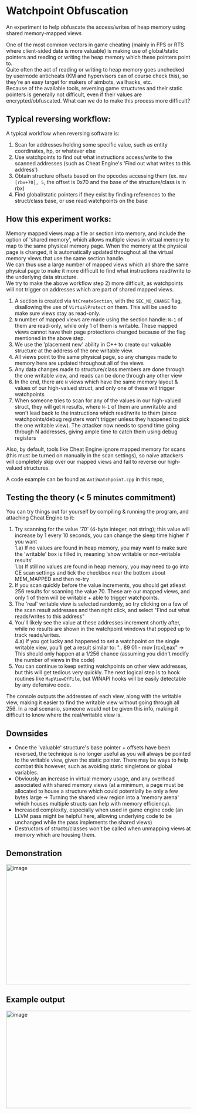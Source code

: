# Watchpoint Obfuscation
An experiment to help obfuscate the access/writes of heap memory using shared memory-mapped views  

One of the most common vectors in game cheating (mainly in FPS or RTS where client-sided data is more valuable) is making use of global/static pointers and reading or writing the heap memory which these pointers point to.  
Quite often the act of reading or writing to heap memory goes unchecked by usermode anticheats (KM and hypervisors can of course check this), so they're an easy target for makers of aimbots, wallhacks, etc.  
Because of the available tools, reversing game structures and their static pointers is generally not difficult, even if their values are encrypted/obfuscated. What can we do to make this process more difficult?  

## Typical reversing workflow:  
A typical workflow when reversing software is:  
1) Scan for addresses holding some specific value, such as entity coordinates, hp, or whatever else    
2) Use watchpoints to find out what instructions access/write to the scanned addresses (such as Cheat Engine's 'Find out what writes to this address')  
3) Obtain structure offsets based on the opcodes accessing them (ex. `mov [rbx+70], 5`, the offset is 0x70 and the base of the structure/class is in rbx)
4) Find global/static pointers if they exist by finding references to the struct/class base, or use read watchpoints on the base  

## How this experiment works:  

Memory mapped views map a file or section into memory, and include the option of 'shared memory', which allows multiple views in virtual memory to map to the same physical memory page. When the memory at the physical page is changed, it is automatically updated throughout all the virtual memory views that use the same section handle.  
We can thus use a large number of mapped views which all share the same physical page to make it more difficult to find what instructions read/write to the underlying data structure.  
We try to make the above workflow step 2) more difficult, as watchpoints will not trigger on addresses which are part of shared mapped views.    

1) A section is created via `NtCreateSection`, with the `SEC_NO_CHANGE` flag, disallowing the use of `VirtualProtect` on them. This will be used to make sure views stay as read-only.     
2) `N` number of mapped views are made using the section handle: `N-1` of them are read-only, while only 1 of them is writable. These mapped views cannot have their page protections changed because of the flag mentioned in the above step.  
3) We use the 'placement new' ability in C++ to create our valuable structure at the address of the one writable view.  
4) All views point to the same physical page, so any changes made to memory here are updated throughout all of the views  
5) Any data changes made to structure/class members are done through the one writable view, and reads can be done through any other view  
6) In the end, there are `N` views which have the same memory layout & values of our high-valued struct, and only one of these will trigger watchpoints  
7) When someone tries to scan for any of the values in our high-valued struct, they will get `N` results, where `N-1` of them are unwritable and won't lead back to the instructions which read/write to them (since watchpoints/debug registers won't trigger unless they happened to pick the one writable view). The attacker now needs to spend time going through N addresses, giving ample time to catch them using debug registers  

Also, by default, tools like Cheat Engine ignore mapped memory for scans (this must be turned on manually in the scan settings), so naive attackers will completely skip over our mapped views and fail to reverse our high-valued structures.  

A code example can be found as `AntiWatchpoint.cpp` in this repo, 

## Testing the theory (< 5 minutes commitment)  

You can try things out for yourself by compiling & running the program, and attaching Cheat Engine to it:

1) Try scanning for the value '70' (4-byte integer, not string); this value will increase by 1 every 10 seconds, you can change the sleep time higher if you want    
1.a) If no values are found in heap memory, you may want to make sure the 'writable' box is filled in, meaning 'show writable or non-writable results'  
1.b) If still no values are found in heap memory, you may need to go into CE scan settings and tick the checkbox near the bottom about MEM_MAPPED and then re-try  
2) If you scan quickly before the value increments, you should get atleast 256 results for scanning the value 70. These are our mapped views, and only 1 of them will be writable + able to trigger watchpoints.  
3) The 'real' writable view is selected randomly, so try clicking on a few of the scan result addresses and then right click, and select "Find out what reads/writes to this address"  
4) You'll likely see the value at these addresses increment shortly after, while no results are shown in the watchpoint windows that popped up to track reads/writes.  
4.a) If you got lucky and happened to set a watchpoint on the single writable view, you'll get a result similar to: ".. 89 01 - mov [rcx],eax" -> This should only happen at a 1/256 chance (assuming you didn't modify the number of views in the code)  
5) You can continue to keep setting watchpoints on other view addresses, but this will get tedious very quickly. The next logical step is to hook routines like `MapViewOfFile`, but WINAPI hooks will be easily detectable by any defensive code.  

The console outputs the addresses of each view, along with the writable view, making it easier to find the writable view without going through all 256. In a real scenario, someone would not be given this info, making it difficult to know where the real/writable view is.  

## Downsides
- Once the 'valuable' structure's base pointer + offsets have been reversed, the technique is no longer useful as you will always be pointed to the writable view, given the static pointer. There may be ways to help combat this however, such as avoiding static singletons or global variables.  
- Obviously an increase in virtual memory usage, and any overhead associated with shared memory views (at a minimum, a page must be allocated to house a structure which could potentially be only a few bytes large -> Turning the shared view region into a 'memory arena' which houses multiple structs can help with memory efficiency).  
- Increased complexity, especially when used in game engine code (an LLVM pass might be helpful here, allowing underlying code to be unchanged while the pass implements the shared views)    
- Destructors of structs/classes won't be called when unmapping views at memory which are housing them.  

## Demonstration

<img width="587" height="328" alt="image" src="https://github.com/user-attachments/assets/2056fbf0-edfd-4903-ba33-bccbc6d188d8" />

## Example output

<img width="969" height="266" alt="image" src="https://github.com/user-attachments/assets/d6245585-f3f6-4f4a-9880-1afae3c6d974" />
